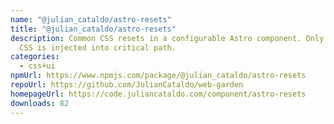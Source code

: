 ```yaml
---
name: "@julian_cataldo/astro-resets"
title: "@julian_cataldo/astro-resets"
description: Common CSS resets in a configurable Astro component. Only needed
  CSS is injected into critical path.
categories:
  - css+ui
npmUrl: https://www.npmjs.com/package/@julian_cataldo/astro-resets
repoUrl: https://github.com/JulianCataldo/web-garden
homepageUrl: https://code.juliancataldo.com/component/astro-resets
downloads: 82
---
```

